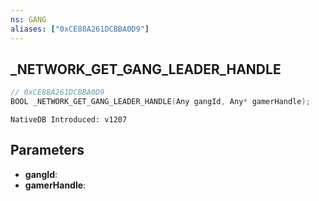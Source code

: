 ```yaml
---
ns: GANG
aliases: ["0xCE88A261DCBBA0D9"]
---
```

## _NETWORK_GET_GANG_LEADER_HANDLE

```c
// 0xCE88A261DCBBA0D9
BOOL _NETWORK_GET_GANG_LEADER_HANDLE(Any gangId, Any* gamerHandle);
```

```
NativeDB Introduced: v1207
```

## Parameters
* **gangId**:
* **gamerHandle**:
